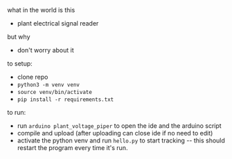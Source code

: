 what in the world is this
- plant electrical signal reader

but why
- don't worry about it

to setup:
- clone repo
- `python3 -m venv venv`
- `source venv/bin/activate`
- `pip install -r requirements.txt`

to run:
- run `arduino plant_voltage_piper` to open the ide and the arduino script
- compile and upload (after uploading can close ide if no need to edit)
- activate the python venv and run `hello.py` to start tracking -- this should restart the program every time it's run.
